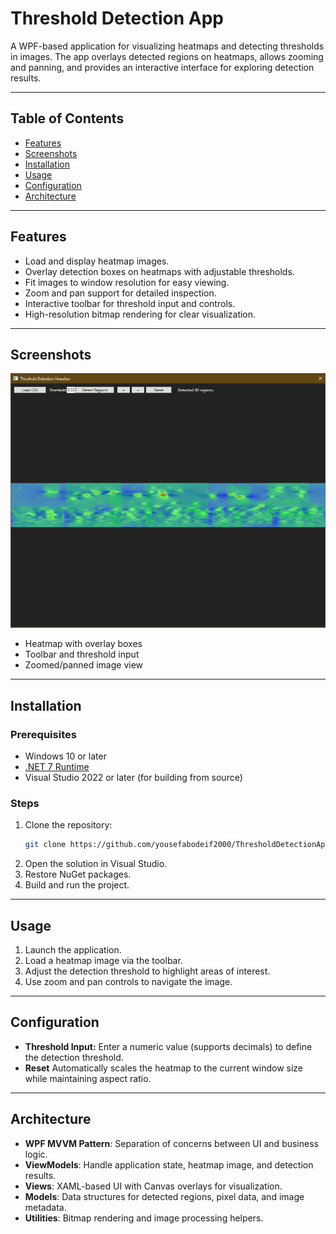 
# Threshold Detection App

A WPF-based application for visualizing heatmaps and detecting thresholds in images. The app overlays detected regions on heatmaps, allows zooming and panning, and provides an interactive interface for exploring detection results.

---

## Table of Contents

- [Features](#features)  
- [Screenshots](#screenshots)  
- [Installation](#installation)  
- [Usage](#usage)  
- [Configuration](#configuration)  
- [Architecture](#architecture)  

---

## Features

- Load and display heatmap images.  
- Overlay detection boxes on heatmaps with adjustable thresholds.  
- Fit images to window resolution for easy viewing.  
- Zoom and pan support for detailed inspection.  
- Interactive toolbar for threshold input and controls.  
- High-resolution bitmap rendering for clear visualization.  

---

## Screenshots

![Heatmap Detection](images/screenshot.PNG)

- Heatmap with overlay boxes  
- Toolbar and threshold input  
- Zoomed/panned image view  

---

## Installation

### Prerequisites

- Windows 10 or later  
- [.NET 7 Runtime](https://dotnet.microsoft.com/en-us/download/dotnet/7.0)  
- Visual Studio 2022 or later (for building from source)  

### Steps

1. Clone the repository:  
   ```bash
   git clone https://github.com/yousefabodeif2000/ThresholdDetectionApp.git
   ```  
2. Open the solution in Visual Studio.  
3. Restore NuGet packages.  
4. Build and run the project.  

---

## Usage

1. Launch the application.  
2. Load a heatmap image via the toolbar.  
3. Adjust the detection threshold to highlight areas of interest.  
4. Use zoom and pan controls to navigate the image.  

---

## Configuration

- **Threshold Input:** Enter a numeric value (supports decimals) to define the detection threshold.  
- **Reset** Automatically scales the heatmap to the current window size while maintaining aspect ratio.  

---

## Architecture

- **WPF MVVM Pattern**: Separation of concerns between UI and business logic.  
- **ViewModels**: Handle application state, heatmap image, and detection results.  
- **Views**: XAML-based UI with Canvas overlays for visualization.  
- **Models**: Data structures for detected regions, pixel data, and image metadata.  
- **Utilities**: Bitmap rendering and image processing helpers.  

